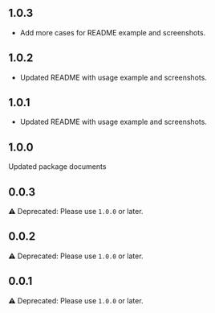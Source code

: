 ## 1.0.3
- Add more cases for README example and screenshots.

## 1.0.2
- Updated README with usage example and screenshots.

## 1.0.1
- Updated README with usage example and screenshots.

## 1.0.0
Updated package documents

## 0.0.3
⚠️ Deprecated: Please use `1.0.0` or later.  

## 0.0.2
⚠️ Deprecated: Please use `1.0.0` or later.

## 0.0.1
⚠️ Deprecated: Please use `1.0.0` or later.  